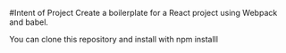 #Intent of Project
Create a boilerplate for a React project using Webpack and babel.

You can clone this repository and install with npm installl